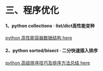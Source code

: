 # 三、程序优化

#### 1、python collections · list/dict高性能变种

[python 高性能容器数据结构 here](collections.md)

#### 2、python sorted/bisect · 二分快速插入排序

[python 高级排序技巧及排序方法总结 here](/Chapter2/sorted.md)

